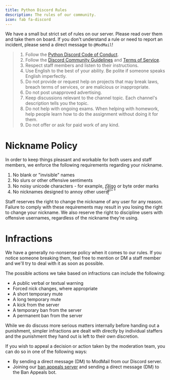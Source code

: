 ```yaml
---
title: Python Discord Rules
description: The rules of our community.
icon: fab fa-discord
---
```

We have a small but strict set of rules on our server. Please read over them and take them on board. If you don't understand a rule or need to report an incident, please send a direct message to <code>@ModMail</code>!

> 1. Follow the [Python Discord Code of Conduct](/pages/code-of-conduct/).
> 2. Follow the [Discord Community Guidelines](https://discordapp.com/guidelines) and [Terms of Service](https://discordapp.com/terms).
> 3. Respect staff members and listen to their instructions.
> 4. Use English to the best of your ability. Be polite if someone speaks English imperfectly.
> 5. Do not provide or request help on projects that may break laws, breach terms of services, or are malicious or inappropriate.
> 6.  Do not post unapproved advertising.
> 7.  Keep discussions relevant to the channel topic. Each channel's description tells you the topic.
> 8. Do not help with ongoing exams. When helping with homework, help people learn how to do the assignment without doing it for them.
> 9. Do not offer or ask for paid work of any kind.

# Nickname Policy

In order to keep things pleasant and workable for both users and staff members, we enforce the following requirements regarding your nickname.

1. No blank or "invisible" names
2. No slurs or other offensive sentiments
3. No noisy unicode characters - for example, z̯̯͡a̧͎̺̻̝͕̠l̡͓̫̣g̹̲o̡̼̘ or byte order marks
4. No nicknames designed to annoy other users

Staff reserves the right to change the nickname of any user for any reason. Failure to comply with these requirements may result in you losing the right to change your nickname. We also reserve the right to discipline users with offensive usernames, regardless of the nickname they're using.


# Infractions

We have a generally no-nonsense policy when it comes to our rules. If you notice someone breaking them, feel free to mention or DM a staff member and we'll try to deal with it as soon as possible.

The possible actions we take based on infractions can include the following:

* A public verbal or textual warning
* Forced nick changes, where appropriate
* A short temporary mute
* A long temporary mute
* A kick from the server
* A temporary ban from the server
* A permanent ban from the server

While we do discuss more serious matters internally before handing out a punishment, simpler infractions are dealt with directly by individual staffers and the punishment they hand out is left to their own discretion.

If you wish to appeal a decision or action taken by the moderation team, you can do so in one of the following ways:

* By sending a direct message (DM) to ModMail from our Discord server.
* Joining our [ban appeals server](https://discord.gg/WXrCJxWBnm) and sending a direct message (DM) to the Ban Appeals bot.

